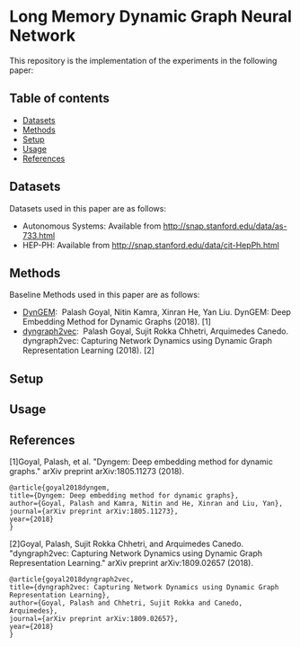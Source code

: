# Long Memory Dynamic Graph Neural Network

This repository is the implementation of the experiments in the following paper:

## Table of contents

- [Datasets](#datasets)
- [Methods](#methods)
- [Setup](#setup)
- [Usage](#usage)
- [References](#references)

## Datasets
Datasets used in this paper are as follows:
- Autonomous Systems: Available from http://snap.stanford.edu/data/as-733.html
- HEP-PH: Available from http://snap.stanford.edu/data/cit-HepPh.html

## Methods
Baseline Methods used in this paper are as follows:
- [DynGEM](https://arxiv.org/pdf/1805.11273.pdf):&nbsp; Palash Goyal, Nitin Kamra, Xinran He, Yan Liu. DynGEM: Deep Embedding Method for Dynamic Graphs (2018). [1]
- [dyngraph2vec](https://arxiv.org/pdf/1809.02657.pdf):&nbsp; Palash Goyal, Sujit Rokka Chhetri, Arquimedes Canedo. dyngraph2vec: Capturing Network Dynamics using Dynamic Graph Representation Learning (2018). [2]

## Setup

## Usage

## References

[1]Goyal, Palash, et al. "Dyngem: Deep embedding method for dynamic graphs." arXiv preprint arXiv:1805.11273 (2018).
```
@article{goyal2018dyngem,
title={Dyngem: Deep embedding method for dynamic graphs},
author={Goyal, Palash and Kamra, Nitin and He, Xinran and Liu, Yan},
journal={arXiv preprint arXiv:1805.11273},
year={2018}
}
```

[2]Goyal, Palash, Sujit Rokka Chhetri, and Arquimedes Canedo. "dyngraph2vec: Capturing Network Dynamics using Dynamic Graph Representation Learning." arXiv preprint arXiv:1809.02657 (2018).
```
@article{goyal2018dyngraph2vec,
title={dyngraph2vec: Capturing Network Dynamics using Dynamic Graph Representation Learning},
author={Goyal, Palash and Chhetri, Sujit Rokka and Canedo, Arquimedes},
journal={arXiv preprint arXiv:1809.02657},
year={2018}
}
```
